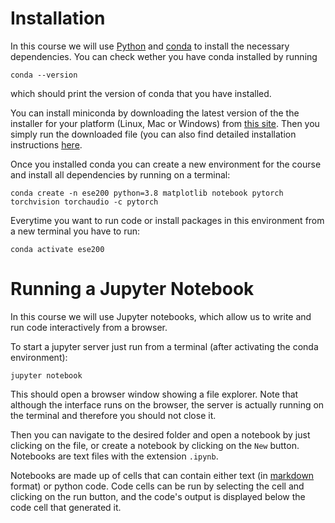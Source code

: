 # Installation

In this course we will use [Python](https://www.python.org/) and [conda](https://docs.conda.io/en/latest/miniconda.html) to install the necessary dependencies.
You can check wether you have conda installed by running 
```
conda --version
```
which should print the version of conda that you have installed.

You can install miniconda by downloading the latest version of the the installer for your platform (Linux, Mac or Windows) from [this site](https://docs.conda.io/en/latest/miniconda.html). Then you simply run the downloaded file (you can also find detailed installation instructions [here](https://conda.io/projects/conda/en/latest/user-guide/install/index.html).

Once you installed conda you can create a new environment for the course and install all dependencies by running on a terminal:
```
conda create -n ese200 python=3.8 matplotlib notebook pytorch torchvision torchaudio -c pytorch
```
Everytime you want to run code or install packages in this environment from a new terminal you have to run:
```
conda activate ese200
```

# Running a Jupyter Notebook

In this course we will use Jupyter notebooks, which allow us to write and run code interactively from a browser. 

To start a jupyter server just run from a terminal (after activating the conda environment):
```
jupyter notebook
```

This should open a browser window showing a file explorer. Note that although the interface runs on the browser, the server is actually running on the terminal and therefore you should not close it.

Then you can navigate to the desired folder and open a notebook by just clicking on the file, or create a notebook by clicking on the `New` button. Notebooks are text files with the extension `.ipynb`. 

Notebooks are made up of cells that can contain either text (in [markdown](https://en.wikipedia.org/wiki/Markdown) format) or python code. Code cells can be run by selecting the cell and clicking on the run button, and the code's output is displayed below the code cell that generated it.
